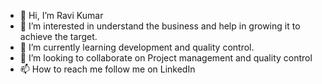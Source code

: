- 👋 Hi, I’m Ravi Kumar
- 👀 I’m interested in understand the business and help in growing it to achieve the target.
- 🌱 I’m currently learning development and quality control.
- 💞️ I’m looking to collaborate on Project management and quality control
- 📫 How to reach me follow me on LinkedIn

<!---
DiRootsRavi/DiRootsRavi is a ✨ special ✨ repository because its `README.md` (this file) appears on your GitHub profile.
You can click the Preview link to take a look at your changes.
--->
